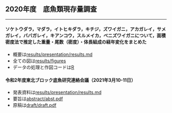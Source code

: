 ## 2020年度　底魚類現存量調査
***

#### ソケトウダラ，マダラ，イトヒキダラ，キチジ，ズワイガニ，アカガレイ，サメガレイ，ババガレイ，キアンコウ，スルメイカ，ベニズワイガニについて，面積密度法で推定した重量・尾数（密度）・体長組成の経年変化をまとめた
- 概要は[results/presentation/results.md](https://github.com/Yuki-Kanamori/TohokuSokouo/blob/master/results/presentation/results.md)  
- 全ての図は[results/figures](https://github.com/Yuki-Kanamori/TohokuSokouo/blob/master/results/figures)
- データの処理と作図コードは[R](https://github.com/Yuki-Kanamori/TohokuSokouo/tree/master/R)

#### 令和2年度東北ブロック底魚研究連絡会議（2021年3月10-11日）
- 発表資料は[results/presentation/results.md](https://github.com/Yuki-Kanamori/TohokuSokouo/blob/master/results/presentation/results.md)
- 要旨は[abstract/abst.pdf](https://github.com/Yuki-Kanamori/TohokuSokouo/blob/master/abstract/abst.pdf)
- 原稿は[draft/draft.pdf](https://github.com/Yuki-Kanamori/TohokuSokouo/blob/master/draft/draft.pdf)
